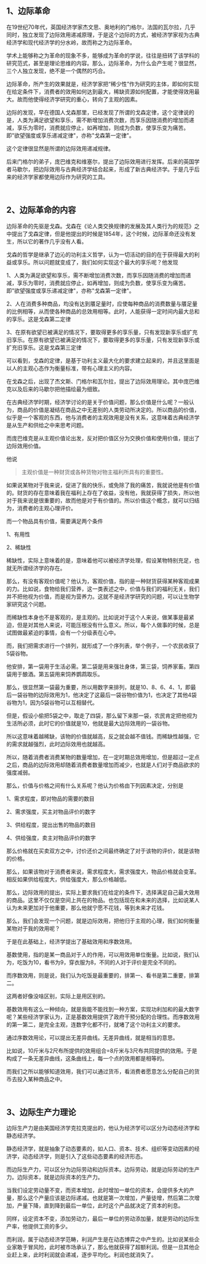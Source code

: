 <h2>1、边际革命</h2><p data-pid="-1jnSICq">在19世纪70年代，英国经济学家杰文思、奥地利的门格尔，法国的瓦尔拉，几乎同时，独立发现了边际效用递减原理，于是这个边际的方式，被经济学家视为古典经济学和现代经济学的分水岭，故而称之为边际革命。</p><p data-pid="_I5eiKtS">学术上能够称之为革命的现象不多，能够成为革命的学说，往往是扭转了该学科的研究范式，甚至是理论思维的内容。那么，边际革命，为什么会产生呢？很显然，三个人独立发现，绝不是一个偶然的巧合。</p><p data-pid="jnBUs5H5">边际革命，所产生的效果就是，经济学家把“稀少性”作为研究的主体，即如何实现在给定条件下，消费者的效用如何达到最大，稀缺资源如何配置，才能使得效用最大。故而他使得经济学研究的重心，转向了主观的因素。</p><p data-pid="cqZ8dwvX">边际的发现，早在德国人戈森那里，已经发现了所谓的戈森定律，这个定律说的是，人类为满足欲望和享乐，需不断增加消费次数，而享乐因随消费的增加而递减，享乐为零时，消费就应停止，如再增加，则成为负数，使享乐变为痛苦。即"欲望强度或享乐递减定律"，亦称"戈森第一定律"。</p><p data-pid="GXUpSXK-">这个定律很显然是所谓的边际效用递减规律。</p><p data-pid="xADdVex3">后来门格尔的弟子，庞巴维克和维塞尔，提出了边际效用进行发挥。后来的英国学者马歇尔，把边际效用与古典经济学结合起来，形成了新古典经济学。于是几乎后来的经济学家都使用边际作为研究的工具。</p><p><br></p><h2>2、边际革命的内容</h2><p data-pid="OXbbkGmA">边际革命的先驱是戈森。戈森在《论人类交换规律的发展及其人类行为的规范》之中提出了戈森定律，但是他提出的时候是1854年，这个时候，边际革命还没有发生，所以它的著作几乎没有人看。</p><p data-pid="KHNgaacq">戈森的哲学是继承了边沁的功利主义哲学，认为一切活动的目的在于获得最大的利益或享乐。所以问题就变成了，我们如何实现这个最大的享乐呢？他发现</p><p data-pid="5HB9m4gA">1、人类为满足欲望和享乐，需不断增加消费次数，而享乐因随消费的增加而递减，享乐为零时，消费就应停止，如再增加，则成为负数，使享乐变为痛苦。即"欲望强度或享乐递减定律"，亦称"戈森第一定律"。</p><p data-pid="Z9ib1Kec">2、人在消费多种商品，均没有达到餍足量时，应使每种商品的消费数量与餍足量的比例相等，从而使各种商品的总效用相等。此时，人能获得一定时间内最大总和的享乐。这是戈森第二定律</p><p data-pid="wV4V7dPe">3、在原有欲望已被满足的情况下，要取得更多的享乐量，只有发现新享乐或扩充旧享乐。在原有欲望已被满足的情况下，要取得更多的享乐量，只有发现新享乐或扩充旧享乐。这是戈森第三定律</p><p data-pid="1e9bjkBc">可以看到，戈森的定律，是基于功利主义最大化的要求建立起来的，并且这里面是以人的主观心态作为衡量标准，带有心理主义的内容。</p><p data-pid="hSY0l9Lf">在戈森之后，出现了杰文斯、门格尔和瓦尔拉，提出了边际效用理论。其中庞巴维克以及后来的马歇尔把他描绘最为细致。</p><p data-pid="0TssF3Oz">在古典经济学时期，经济学讨论的是关于价值问题，那么价值是什么呢？一般认为，商品的价值是凝结在商品之中无差别的人类劳动所决定的。所以商品的价值，似乎是一个客观的东西，他与消费者的主观效用是没有关系，这意味着古典经济学是从生产和供给之中来思考问题。</p><p data-pid="5vdrtGP8">而庞巴维克是从主观价值论出发，反对把价值区分为交换价值和使用价值，提出了边际效用价值。</p><p data-pid="5Szxs_2M">他说</p><blockquote data-pid="COTil5B1">主观价值是一种财货或各种货物对物主福利所具有的重要性。</blockquote><p data-pid="gn6qa756">如果说某物对于我来说，促进了我的快乐，或免除了我的痛苦，我就说他是有价值的。财货的存在意味着我在福利上存在了收益，没有他，我就获得了损失，所以他对于我来说是很重要的，故而他是对于有价值的。所以价值这个概念，就可以归结为，消费者的主观心理评价。</p><p data-pid="eJuDdLBr">而一个物品具有价值，需要满足两个条件</p><p data-pid="HfZbUVeM">1、有用性</p><p data-pid="pRgRkVZr">2、稀缺性</p><p data-pid="IsUY7nse">稀缺性，实际上意味着的是，意味着他可以被经济学处理，假设某物特别充足，也就无所谓经济学的存在。</p><p data-pid="SEp4II-6">那么，有没有客观价值呢？他认为，客观价值，指的是一种财货获得某种客观成果的力。比如说，食物给我们营养，这一类表述之中，价值与我们的福利无关，我们并不把他视为价值，而是视为营养力。这就不是经济学研究的问题，可以让生物学家研究这个问题。</p><p data-pid="XrUMglG1">而稀缺性本身也不是客观的，是主观的。比如说对于这个人来说，做某事是最紧迫，但是对其他人来说，可能压根没有什么意义。所以，每个人做事的时候，总是试图做最紧迫的事情，会有一个分级表在心中。</p><p data-pid="6QuN2M08">而，我们把需求进行一个排列，就形成了一个序列表，举个例子，一个农民收获了5袋谷物。</p><p data-pid="JXyCQYLq">他安排，第一袋用于生活必需。第二袋是用来强壮身体，第三袋，饲养家畜。第四袋用于酿酒。第五袋用来饲养鹦鹉取乐。</p><p data-pid="1wqhHaDG">那么，很显然第一袋最为重要，所以用数字来排列，就是10、8、6、4、1，即最后一袋谷物的边际效用为1，他决定了这最后一袋谷物价值为1，也决定了其他4袋谷物为1，因为5袋谷物可以互相替代。</p><p data-pid="H09MJ4UI">但是，假设小偷把5袋之中，取走了四袋，那么留下来那一袋，农民肯定把他视为生活所必须，此时它的价值就是10，他就是最大边际效用的一袋谷物。</p><p data-pid="jEspW4-l">所以这意味着越稀缺，该物的价值就越高，反之就会越不值钱。而稀缺性越强，它的需求就越强烈，此时边际效用也就越高。</p><p data-pid="4p8S0Sls">所以，随着消费者消费某物的数量增加，在一定时期总效用增加，但是超过一定点之后，商品的边际效用却随着消费者数量增加而减少，也就是人们对于商品欲求的强度减弱。</p><p data-pid="vVl5hYNK">那么，价值与价格之间有什么关系呢？他认为价格由下列因素决定，分别是</p><p data-pid="R0e2PR30">1、需求程度，即对物品的需要的数目</p><p data-pid="VPO5PM9g">2、需求强度，买主对物品评价的数字</p><p data-pid="umsquGeo">3、供给程度，提出出售的物品的数目</p><p data-pid="RLUnpvAR">4、供给强度，卖主对物品评价的数字</p><p data-pid="8kIqOsZz">那么价格就在买卖双方之中，讨价还价之间最终确定了对于该物的评价，就是该物的价格。</p><p data-pid="NmYNel-M">那么，如果该物对于消费者来说，需求程度大，需求强度大，物品价格就会变革。相反如果供给程度大，供给强度大，那么价格越低。</p><p data-pid="b9BjOoOI">那么，边际效用的提出，实际上要求我们在给定的条件下，选择满足自己最大效用的商品。这里不仅仅是空间上共在的物品。也包括现在和未来的选择，比如说某人认为未来更加对于他重要，那么他就宁愿不花钱，等到未来才花钱。</p><p data-pid="iXyjBjpI">那么，我们会发现一个问题，就是边际效用，把他归于主观的心理，我们如何衡量某物对于我的效用呢？</p><p data-pid="W1hV6UCd">于是在此基础上，经济学提出了基础效用和序数效用。</p><p data-pid="Lyu2fRG_">基数使用，指的是某一商品对于人的作用，可以用效用单位衡量。比如说，我们认为，吃饭为10，看书为9，穿衣服为8，不同的人对于评价是完全不同的。</p><p data-pid="a9iyi40y">而序数效用，则是说，我们认为吃饭是最重要的，排第一、看书是第二重要，排第二。</p><p data-pid="yL7eOQbE">这两者好像没啥区别，实际上是用区别的。</p><p data-pid="jvKv1Pbb">基数效用有这么一种倾向，就是我能不能找到一种方案，实现功利加和的最大数字呢？某些经济学家认为，正是基数效用提供了政府干预分配的合理性。而序数效用的第一第二，是完全主观，连数字化都不行，就堵了这个功利主义的要求。</p><p data-pid="0-KTSDHD">通过序数效用论，可以提出无差异曲线。无差异曲线，就是相当的意思。</p><p data-pid="Je6RCG-W">比如说，10斤米与2尺布所提供的效用组合=8斤米与3尺布共同提供的效用。于是构成了一条无差异曲线，这条曲线上，每一个点的效用都是相等的。</p><p data-pid="jGqlTl6w">而我们之所以能够知道效用，我们可以通过货币，看消费者愿意怎么分配自己的货币去投入某种商品之中。</p><p><br></p><h2>3、边际生产力理论</h2><p data-pid="6BSwtcFW">边际生产力是由美国经济学克拉克提出的，他认为经济学可以区分为动态经济学和静态经济学。</p><p data-pid="Mv_AWSSF">静态经济学，就是抽象了动态要素的，如人口、资本、技术、组织等变动因素的经济学，动态经济学，则是引入了这些动态要素的经济形态。</p><p data-pid="StrGxX1h">而边际生产力，可以区分为边际劳动和边际资本。边际劳动，就是边际劳动的生产力。边际资本，就是边际资本的生产力。</p><p data-pid="UeDZ5mqr">当我们设定劳动量不变，而资本增加，此时增加一单位的资本，会提供多大的产量，那么这个产量应该是边际递减。也就是第一次增加，产量徒增，然后第二次增加，产量下降，直到降到最后一单位，此时这个产品就决定了资本的利息。</p><p data-pid="7YSsg2r4">同样，设定资本不变，添加劳动力，最后一单位的劳动添加量，就是劳动的边际生产率，他提供工资的多少。</p><p data-pid="oXL8E9EN">而利润，属于动态经济学范畴，利润产生是在动态博弈之中产生的。比如说某些企业家敢于冒风险，此时被市场承认了，那么他就获得了超额利润。但是一旦其他企业赶上来，此时利润就会递减，逐步平均化。利润也就消失了。</p>